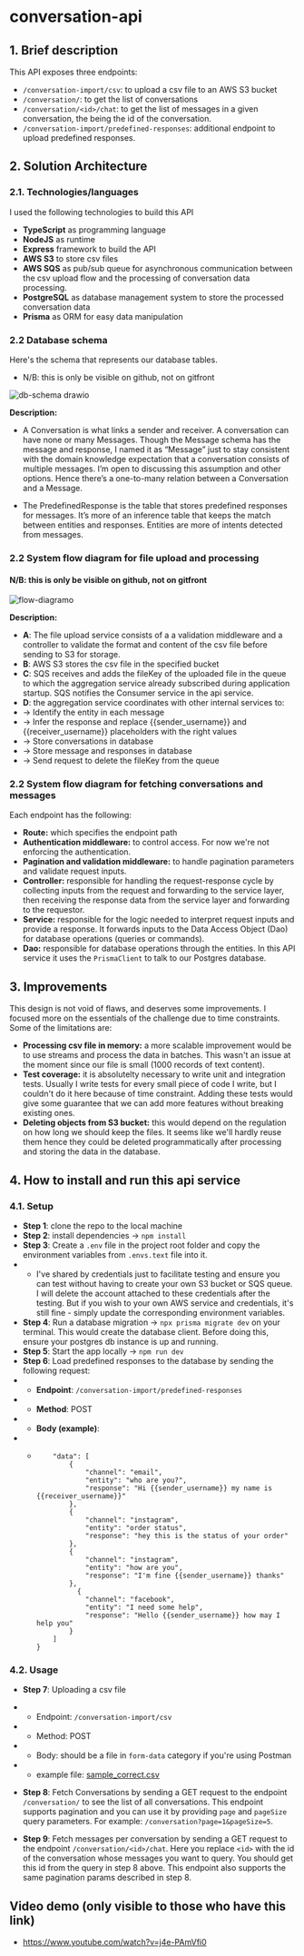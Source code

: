 # conversation-api

## 1. Brief description

This API exposes three endpoints:

- `/conversation-import/csv`: to upload a csv file to an AWS S3 bucket
- `/conversation/`: to get the list of conversations
- `/conversation/<id>/chat`: to get the list of messages in a given conversation, the <id> being the id of the conversation.
- `/conversation-import/predefined-responses`: additional endpoint to upload predefined responses.

## 2. Solution Architecture

### 2.1. Technologies/languages

I used the following technologies to build this API

- **TypeScript** as programming language
- **NodeJS** as runtime
- **Express** framework to build the API
- **AWS S3** to store csv files
- **AWS SQS** as pub/sub queue for asynchronous communication between the csv upload flow and the processing of conversation data processing.
- **PostgreSQL** as database management system to store the processed conversation data
- **Prisma** as ORM for easy data manipulation

### 2.2 Database schema

Here's the schema that represents our database tables.

- N/B: this is only be visible on github, not on gitfront

![db-schema drawio](https://github.com/Lambertyubin/conversation-api/assets/51297126/86ff7a15-9230-4e8f-8d08-8e93560345fa)

**Description:**

- A Conversation is what links a sender and receiver. A conversation can have none or many Messages. Though the Message schema has the message and response, I named it as “Message” just to stay consistent with the domain knowledge expectation that a conversation consists of multiple messages. I’m open to discussing this assumption and other options. Hence there’s a one-to-many relation between a Conversation and a Message.

- The PredefinedResponse is the table that stores predefined responses for messages. It’s more of an inference table that keeps the match between entities and responses. Entities are more of intents detected from messages.

### 2.2 System flow diagram for file upload and processing

#### N/B: this is only be visible on github, not on gitfront

![flow-diagramo](https://github.com/Lambertyubin/conversation-api/assets/51297126/f635c6b5-35e8-4693-9a64-2fde2e5c037a)

**Description:**

- **A**: The file upload service consists of a a validation middleware and a controller to validate the format and content of the csv file before sending to S3 for storage.
- **B**: AWS S3 stores the csv file in the specified bucket
- **C**: SQS receives and adds the fileKey of the uploaded file in the queue to which the aggregation service already subscribed during application startup. SQS notifies the Consumer service in the api service.
- **D**: the aggregation service coordinates with other internal services to:
- -> Identify the entity in each message
- -> Infer the response and replace {{sender_username}} and {{receiver_username}} placeholders with the right values
- -> Store conversations in database
- -> Store message and responses in database
- -> Send request to delete the fileKey from the queue

### 2.2 System flow diagram for fetching conversations and messages

Each endpoint has the following:

- **Route:** which specifies the endpoint path
- **Authentication middleware:** to control access. For now we're not enforcing the authentication.
- **Pagination and validation middleware:** to handle pagination parameters and validate request inputs.
- **Controller:** responsible for handling the request-response cycle by collecting inputs from the request and forwarding to the service layer, then receiving the response data from the service layer and forwarding to the requestor.
- **Service:** responsible for the logic needed to interpret request inputs and provide a response. It forwards inputs to the Data Access Object (Dao) for database operations (queries or commands).
- **Dao:** responsible for database operations through the entities. In this API service it uses the `PrismaClient` to talk to our Postgres database.

## 3. Improvements

This design is not void of flaws, and deserves some improvements. I focused more on the essentials of the challenge due to time constraints. Some of the limitations are:

- **Processing csv file in memory:** a more scalable improvement would be to use streams and process the data in batches. This wasn't an issue at the moment since our file is small (1000 records of text content).
- **Test coverage:** it is absolutelty necessary to write unit and integration tests. Usually I write tests for every small piece of code I write, but I couldn't do it here because of time constraint. Adding these tests would give some guarantee that we can add more features without breaking existing ones.
- **Deleting objects from S3 bucket:** this would depend on the regulation on how long we should keep the files. It seems like we'll hardly reuse them hence they could be deleted programmatically after processing and storing the data in the database.

## 4. How to install and run this api service

### 4.1. Setup

- **Step 1**: clone the repo to the local machine
- **Step 2**: install dependencies -> `npm install`
- **Step 3**: Create a `.env` file in the project root folder and copy the environment variables from `.envs.text` file into it.
- - I've shared by credentials just to facilitate testing and ensure you can test without having to create your own S3 bucket or SQS queue. I will delete the account attached to these credentials after the testing. But if you wish to your own AWS service and credentials, it's still fine - simply update the corresponding environment variables.
- **Step 4**: Run a database migration -> `npx prisma migrate dev` on your terminal. This would create the database client. Before doing this, ensure your postgres db instance is up and running.
- **Step 5**: Start the app locally -> `npm run dev`
- **Step 6**: Load predefined responses to the database by sending the following request:
- - **Endpoint**: `/conversation-import/predefined-responses`
- - **Method**: POST
- - **Body (example)**:
- - ```{
        "data": [
            {
                "channel": "email",
                "entity": "who are you?",
                "response": "Hi {{sender_username}} my name is {{receiver_username}}"
            },
            {
                "channel": "instagram",
                "entity": "order status",
                "response": "hey this is the status of your order"
            },
            {
                "channel": "instagram",
                "entity": "how are you",
                "response": "I'm fine {{sender_username}} thanks"
            },
              {
                "channel": "facebook",
                "entity": "I need some help",
                "response": "Hello {{sender_username}} how may I help you"
            }
        ]
    }
    ```

### 4.2. Usage

- **Step 7**: Uploading a csv file
- - Endpoint: `/conversation-import/csv`
- - Method: POST
- - Body: should be a file in `form-data` category if you're using Postman
- - example file:
    [sample_correct.csv](https://github.com/Lambertyubin/e-Learning-platform-frontend/files/12873996/sample_correct.csv)

- **Step 8**: Fetch Conversations by sending a GET request to the endpoint `/conversation/` to see the list of all conversations. This endpoint supports pagination and you can use it by providing `page` and `pageSize` query parameters. For example: `/conversation?page=1&pageSize=5`.

- **Step 9**: Fetch messages per conversation by sending a GET request to the endpoint `/conversation/<id>/chat`. Here you replace `<id>` with the id of the conversation whose messages you want to query. You should get this id from the query in step 8 above. This endpoint also supports the same pagination params described in step 8.

## Video demo (only visible to those who have this link)

- https://www.youtube.com/watch?v=j4e-PAmVfi0
